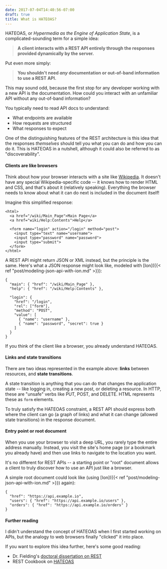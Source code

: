 ```yaml
---
date: 2017-07-04T14:40:56-07:00
draft: true
title: What is HATEOAS?
---
```


HATEOAS, or _Hypermedia as the Engine of Application State_, is a complicated-sounding term for a simple idea:

> **A client interacts with a REST API entirely through the responses provided dynamically by the server.**

Put even more simply:

> **You shouldn't need _any_ documentation or out-of-band information to use a REST API.**

This may sound odd, because the first stop for any developer working with a new API is the documentation. How could you interact with an unfamiliar API without any out-of-band information?

<!--more-->

You typically need to read API docs to understand:

* What endpoints are available
* How requests are structured
* What responses to expect

One of the distinguishing features of the REST architecture is this idea that the responses _themselves_ should tell you what you can do and how you can do it. This is HATEOAS in a nutshell, although it could also be referred to as "discoverability".

#### Clients are like browsers

Think about how your browser interacts with a site like [Wikipedia][wiki]. It doesn't have any special Wikipedia-specific code -- it knows how to render HTML and CSS, and that's about it (relatively speaking). Everything the browser needs to know about what it can do next is included in the document itself!

Imagine this simplified response:

```
<html>
  <a href="/wiki/Main_Page">Main Page</a>
  <a href="wiki/Help:Contents">Help</a>

  <form name="login" action="/login" method="post">
    <input type="text" name="username">
    <input type="password" name="password">
    <input type="submit">
  </form>
</html>
```

A REST API might return JSON or XML instead, but the principle is the same. Here's what a JSON response might look like, modeled with [Ion]({{< ref "post/modeling-json-api-with-ion.md" >}}):

```
{
  "main": { "href": "/wiki/Main_Page" },
  "help": { "href": "/wiki/Help:Contents" },

  "login": {
    "href": "/login",
    "rel": ["form"],
    "method": "POST",
    "value": [
      { "name": "username" },
      { "name": "password", "secret": true }
    ]
  }
}
```

If you think of the client like a browser, you already understand HATEOAS.

#### Links and state transitions

There are two ideas represented in the example above: **links** between resources, and **state transitions**.

A state transition is anything that you can do that changes the application state -- like logging in, creating a new post, or deleting a resource. In HTTP, these are "unsafe" verbs like PUT, POST, and DELETE. HTML represents these as `form` elements.

To truly satisfy the HATEOAS constraint, a REST API should express both where the client can go (a graph of links) and what it can change (allowed state transitions) in the response document.

#### Entry point or root document

When you use your browser to visit a deep URL, you rarely type the entire address manually. Instead, you visit the site's home page (or a bookmark you already have) and then use links to navigate to the location you want.

It's no different for REST APIs -- a starting point or "root" document allows a client to truly discover how to use an API just like a browser.

A simple root document could look like (using [Ion]({{< ref "post/modeling-json-api-with-ion.md" >}}) again):

```
{
  "href": "https://api.example.io",
  "users": { "href": "https://api.example.io/users" },
  "orders": { "href": "https://api.example.io/orders" }
}
```

#### Further reading

I didn't understand the concept of HATEOAS when I first started working on APIs, but the analogy to web browsers finally "clicked" it into place.

If you want to explore this idea further, here's some good reading:

* Dr. Fielding's [doctoral dissertation on REST][fielding-rest]
* REST Cookbook on [HATEOAS][rest-cookbook-hateoas]


[wiki]: https://en.wikipedia.org/wiki/HATEOAS
[fielding-rest]: http://www.ics.uci.edu/~fielding/pubs/dissertation/rest_arch_style.htm
[rest-cookbook-hateoas]: http://restcookbook.com/Basics/hateoas/